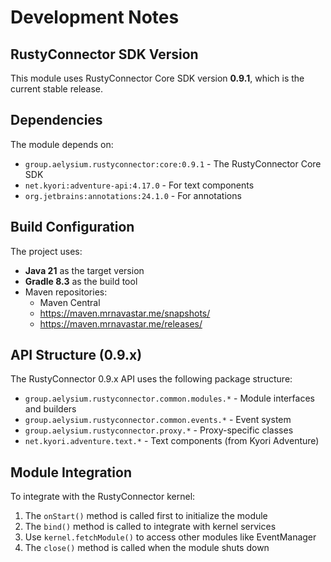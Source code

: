 # Development Notes

## RustyConnector SDK Version

This module uses RustyConnector Core SDK version **0.9.1**, which is the current stable release.

## Dependencies

The module depends on:
- `group.aelysium.rustyconnector:core:0.9.1` - The RustyConnector Core SDK
- `net.kyori:adventure-api:4.17.0` - For text components
- `org.jetbrains:annotations:24.1.0` - For annotations

## Build Configuration

The project uses:
- **Java 21** as the target version
- **Gradle 8.3** as the build tool
- Maven repositories:
  - Maven Central
  - https://maven.mrnavastar.me/snapshots/
  - https://maven.mrnavastar.me/releases/

## API Structure (0.9.x)

The RustyConnector 0.9.x API uses the following package structure:
- `group.aelysium.rustyconnector.common.modules.*` - Module interfaces and builders
- `group.aelysium.rustyconnector.common.events.*` - Event system
- `group.aelysium.rustyconnector.proxy.*` - Proxy-specific classes
- `net.kyori.adventure.text.*` - Text components (from Kyori Adventure)

## Module Integration

To integrate with the RustyConnector kernel:

1. The `onStart()` method is called first to initialize the module
2. The `bind()` method is called to integrate with kernel services
3. Use `kernel.fetchModule()` to access other modules like EventManager
4. The `close()` method is called when the module shuts down

